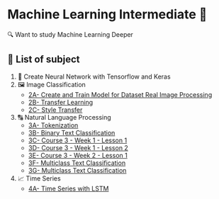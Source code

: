 # Machine Learning Intermediate 🚀
🔍 Want to study Machine Learning Deeper

## 📄 List of subject 
1. 🧠 Create Neural Network with Tensorflow and Keras
2. 🖼 Image Classification
    * [2A- Create and Train Model for Dataset Real Image Processing](https://github.com/manabil/Machine_Learning_Intermediate/blob/main/2-%20Image%20Classification/2A-%20Create%20and%20Train%20Model%20for%20Dataset%20Real%20Image%20Processing.ipynb)
    * [2B- Transfer Learning](https://github.com/manabil/Machine_Learning_Intermediate/blob/main/2-%20Image%20Classification/2B-%20Transfer_Learning.ipynb)
    * [2C- Style Transfer](https://github.com/manabil/Machine_Learning_Intermediate/blob/main/2-%20Image%20Classification/2C-%20Style_Transfer.ipynb)
3. 🔠 Natural Language Processing
    * [3A- Tokenization](https://github.com/manabil/Machine_Learning_Intermediate/blob/main/3-%20Natural%20Language%20Processing/3A-%20Tokenization.ipynb)
    * [3B- Binary Text Classification](https://github.com/manabil/Machine_Learning_Intermediate/blob/main/3-%20Natural%20Language%20Processing/3B-%20Binary%20Text%20Classification.ipynb)
    * [3C- Course 3 - Week 1 - Lesson 1](https://github.com/manabil/Machine_Learning_Intermediate/blob/main/3-%20Natural%20Language%20Processing/3C-%20Course%203%20Week%201%20Lesson%201.ipynb)
    - [3D- Course 3 - Week 1 - Lesson 2](https://github.com/manabil/Machine_Learning_Intermediate/blob/main/3-%20Natural%20Language%20Processing/3D-%20Course%203%20Week%201%20Lesson%202.ipynb)
    * [3E- Course 3 - Week 2 - Lesson 1](https://github.com/manabil/Machine_Learning_Intermediate/blob/main/3-%20Natural%20Language%20Processing/3E-%20Course%203%20Week%202%20Lesson%201.ipynb)
    * [3F- Multiclass Text Classification](https://github.com/manabil/Machine_Learning_Intermediate/blob/main/3-%20Natural%20Language%20Processing/3F-%20Multiclass%20Text%20Classification.ipynb)
    * [3G- Multiclass Text Classification](https://github.com/manabil/Machine_Learning_Intermediate/blob/main/3-%20Natural%20Language%20Processing/3G-%20NLP%20Multiclass%20Text%20Classification.ipynb)
4. 📈 Time Series
    * [4A- Time Series with LSTM](https://github.com/manabil/Machine_Learning_Intermediate/blob/main/3-%20Natural%20Language%20Processing/3H-%20Time%20Series%20with%20LSTM.ipynb)
